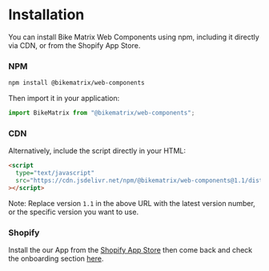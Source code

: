 # Installation

You can install Bike Matrix Web Components using npm, including it directly via CDN, or from the Shopify App Store.

### NPM

```bash
npm install @bikematrix/web-components
```

Then import it in your application:

```javascript
import BikeMatrix from "@bikematrix/web-components";
```

### CDN

Alternatively, include the script directly in your HTML:

```html
<script
  type="text/javascript"
  src="https://cdn.jsdelivr.net/npm/@bikematrix/web-components@1.1/dist/bm_core.js"
></script>
```

Note: Replace version `1.1` in the above URL with the latest version number, or the specific version you want to use.

### Shopify

Install the our App from the [Shopify App Store](https://apps.shopify.com/bike-matrix) then come back and check the onboarding section [here](shopify/shopify-intro).
